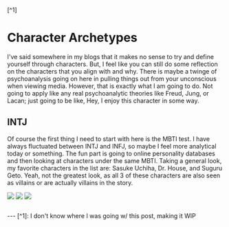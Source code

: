 <!-- ---
date:             2024-09-16
description:  >-
    My identity through pop media. 
title: >-
    Character Archetypes
layout:           style
name: >-
    Character Archetypes [WIP]
--- -->

[^1]

# Character Archetypes 

I've said somewhere in my blogs that it makes no sense to try and define yourself through characters. But, I feel like you can still do some reflection on the characters that you align with and why. There is maybe a twinge of psychoanalysis going on here in pulling things out from your unconscious when viewing media. However, that is exactly what I am going to do. Not going to apply like any real psychoanalytic theories like Freud, Jung, or Lacan; just going to be like, Hey, I enjoy this character in some way.

## INTJ
Of course the first thing I need to start with here is the MBTI test. I have always fluctuated between INTJ and INFJ, so maybe I feel more analytical today or something. The fun part is going to online personality databases and then looking at characters under the same MBTI. Taking a general look, my favorite characters in the list are: Sasuke Uchiha, Dr. House, and Suguru Geto. Yeah, not the greatest look, as all 3 of these characters are also seen as villains or are actually villains in the story.

<div class="picture-grid3" style="margin-bottom:10px;">
  <img src="{{ 'assets/life/archetypes/geto.jpg' | relative_url }}">
  <img src="{{ 'assets/life/archetypes/house.jpg' | relative_url }}">
  <img src="{{ 'assets/life/archetypes/uchiha.jpg' | relative_url }}"/>
</div>

<br/>
---
[^1]: I don't know where I was going w/ this post, making it WIP
